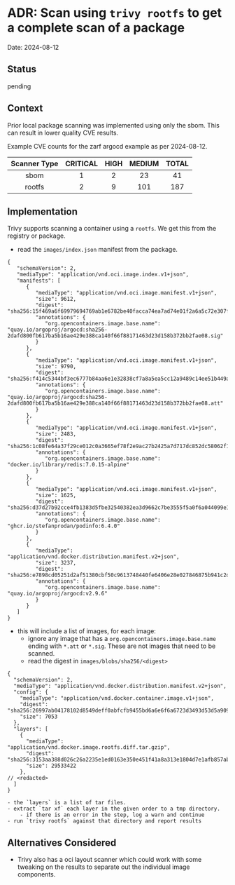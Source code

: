 # ADR: Scan using `trivy rootfs` to get a complete scan of a package

Date: 2024-08-12

## Status

pending

## Context

Prior local package scanning was implemented using only the sbom. This can result in lower quality CVE results.

Example CVE counts for the zarf argocd example as per 2024-08-12.

| Scanner Type | CRITICAL | HIGH | MEDIUM | TOTAL |
| :----------: | :------: | :--: | :----: | :---: |
| sbom         | 1        | 2    | 23     | 41    |
| rootfs       | 2        | 9    | 101    | 187   |

## Implementation

Trivy supports scanning a container using a `rootfs`. We get this from the registry or package.

- read the `images/index.json` manifest from the package.

```
{
   "schemaVersion": 2,
   "mediaType": "application/vnd.oci.image.index.v1+json",
   "manifests": [
      {
         "mediaType": "application/vnd.oci.image.manifest.v1+json",
         "size": 9612,
         "digest": "sha256:15f469a6f69979694769ab1e6782be40facca74ea7ad74e01f2a6a5c72e307f6",
         "annotations": {
            "org.opencontainers.image.base.name": "quay.io/argoproj/argocd:sha256-2dafd800fb617ba5b16ae429e388ca140f66f88171463d23d158b372bb2fae08.sig"
         }
      },
      {
         "mediaType": "application/vnd.oci.image.manifest.v1+json",
         "size": 9790,
         "digest": "sha256:f414c5344bf3ec6777b84aa6e1e32838cf7a8a5ea5cc12a9489c14ee51b449a6",
         "annotations": {
            "org.opencontainers.image.base.name": "quay.io/argoproj/argocd:sha256-2dafd800fb617ba5b16ae429e388ca140f66f88171463d23d158b372bb2fae08.att"
         }
      },
      {
         "mediaType": "application/vnd.oci.image.manifest.v1+json",
         "size": 2483,
         "digest": "sha256:1c08fe64a37f29ce012c0a3665ef78f2e9ac27b2425a7d717dc852dc58062f10",
         "annotations": {
            "org.opencontainers.image.base.name": "docker.io/library/redis:7.0.15-alpine"
         }
      },
      {
         "mediaType": "application/vnd.oci.image.manifest.v1+json",
         "size": 1625,
         "digest": "sha256:d37d27b92cce4fb1383d5fbe32540382ea3d9662c7be3555f5a0f6a044099e1b",
         "annotations": {
            "org.opencontainers.image.base.name": "ghcr.io/stefanprodan/podinfo:6.4.0"
         }
      },
      {
         "mediaType": "application/vnd.docker.distribution.manifest.v2+json",
         "size": 3237,
         "digest": "sha256:e7898cd05251d2af51380cbf50c9613748440fe6406e28e027846875b941c2de",
         "annotations": {
            "org.opencontainers.image.base.name": "quay.io/argoproj/argocd:v2.9.6"
         }
      }
   ]
}
```

- this will include a list of images, for each image:
    - ignore any image that has a `org.opencontainers.image.base.name` ending with `*.att` or `*.sig`. These are not images that need to be scanned.
    - read the digest in `images/blobs/sha256/<digest>`
```
{
  "schemaVersion": 2,
  "mediaType": "application/vnd.docker.distribution.manifest.v2+json",
  "config": {
    "mediaType": "application/vnd.docker.container.image.v1+json",
    "digest": "sha256:26997ab04178102d8549deff0abfcfb9455bd6a6e6f6a6723d3493d53d5a9097",
    "size": 7053
  },
  "layers": [
    {
      "mediaType": "application/vnd.docker.image.rootfs.diff.tar.gzip",
      "digest": "sha256:3153aa388d026c26a2235e1ed0163e350e451f41a8a313e1804d7e1afb857ab4",
      "size": 29533422
    },
// <redacted>
  ]
}
```

    - the `layers` is a list of tar files.
    - extract `tar xf` each layer in the given order to a tmp directory.
        - if there is an error in the step, log a warn and continue
    - run `trivy rootfs` against that directory and report results

## Alternatives Considered

- Trivy also has a oci layout scanner which could work with some tweaking on the results to separate out the individual image components.
